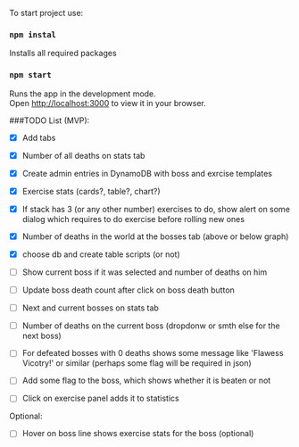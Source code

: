 

To start project use:


### `npm instal` 
Installs all required packages

### `npm start` 
Runs the app in the development mode.\
Open [http://localhost:3000](http://localhost:3000) to view it in your browser.



###TODO List (MVP):

- [x] Add tabs
- [x] Number of all deaths on stats tab
- [x] Create admin entries in DynamoDB with boss and exrcise templates
- [x] Exercise stats (cards?, table?, chart?)
- [x] If stack has 3 (or any other number) exercises to do, show alert on some dialog which requires to do exercise before rolling new ones
- [x] Number of deaths in the world at the bosses tab (above or below graph)
- [x] choose db and create table scripts (or not)
- [ ] Show current boss if it was selected and number of deaths on him
- [ ] Update boss death count after click on boss death button
- [ ] Next and current bosses on stats tab
- [ ] Number of deaths on the current boss (dropdonw or smth else for the next boss)
- [ ] For defeated bosses with 0 deaths shows some message like 'Flawess Vicotry!' or similar (perhaps some flag will be required in json) 
- [ ] Add some flag to the boss, which shows whether it is beaten or not
- [ ] Click on exercise panel adds it to statistics 


Optional:
- [ ] Hover on boss line shows exercise stats for the boss (optional)